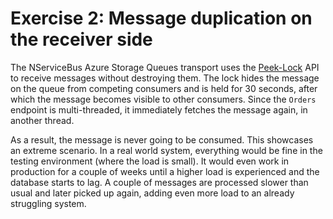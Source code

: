 # Exercise 2: Message duplication on the receiver side

The NServiceBus Azure Storage Queues transport uses the [Peek-Lock](https://docs.microsoft.com/en-us/rest/api/servicebus/peek-lock-message-non-destructive-read) API to receive messages without destroying them. The lock hides the message on the queue from competing consumers and is held for 30 seconds, after which the message becomes visible to other consumers. Since the `Orders` endpoint is multi-threaded, it immediately fetches the message again, in another thread.

As a result, the message is never going to be consumed. This showcases an extreme scenario. In a real world system, everything would be fine in the testing environment (where the load is small). It would even work in production for a couple of weeks until a higher load is experienced and the database starts to lag. A couple of messages are processed slower than usual and later picked up again, adding even more load to an already struggling system.
